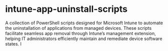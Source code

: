 # intune-app-uninstall-scripts
A collection of PowerShell scripts designed for Microsoft Intune to automate the uninstallation of applications from managed devices. These scripts facilitate seamless app removal through Intune’s management extension, helping IT administrators efficiently maintain and remediate device software states. I
